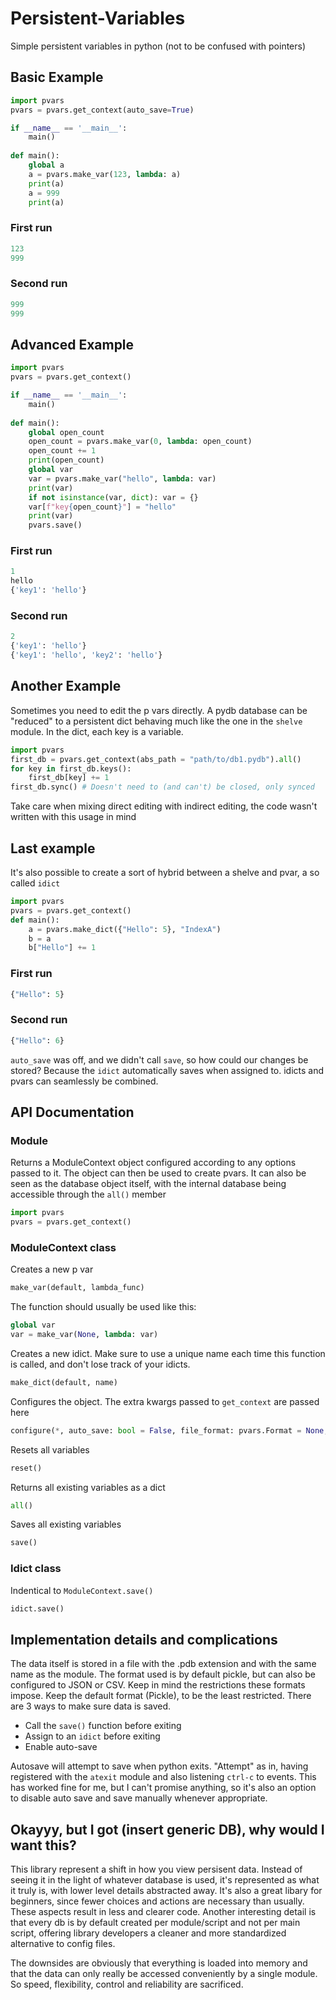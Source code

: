 # Persistent-Variables
Simple persistent variables in python (not to be confused with pointers)

## Basic Example
```python
import pvars
pvars = pvars.get_context(auto_save=True)

if __name__ == '__main__':
    main()
 
def main():
    global a
    a = pvars.make_var(123, lambda: a)
    print(a)
    a = 999
    print(a)
```
### First run
```python
123
999
```
### Second run
```python
999
999
```

## Advanced Example
```python
import pvars
pvars = pvars.get_context()

if __name__ == '__main__':
    main()
 
def main():
    global open_count
    open_count = pvars.make_var(0, lambda: open_count)
    open_count += 1
    print(open_count)
    global var
    var = pvars.make_var("hello", lambda: var)
    print(var)
    if not isinstance(var, dict): var = {}
    var[f"key{open_count}"] = "hello"
    print(var)
    pvars.save()
```

### First run
```python
1
hello
{'key1': 'hello'}
```
### Second run
```python
2
{'key1': 'hello'}
{'key1': 'hello', 'key2': 'hello'}
```

## Another Example 
Sometimes you need to edit the p vars directly. A pydb database can be "reduced" to a persistent dict behaving much like the one in the `shelve` module. In the dict, each key is a variable.
```python
import pvars
first_db = pvars.get_context(abs_path = "path/to/db1.pydb").all()
for key in first_db.keys():
    first_db[key] += 1
first_db.sync() # Doesn't need to (and can't) be closed, only synced
```
Take care when mixing direct editing with indirect editing, the code wasn't written with this usage in mind

## Last example
It's also possible to create a sort of hybrid between a shelve and pvar, a so called `idict`
```python
import pvars
pvars = pvars.get_context()
def main():
    a = pvars.make_dict({"Hello": 5}, "IndexA")
    b = a
    b["Hello"] += 1
```
### First run
```python
{"Hello": 5}
```
### Second run
```python
{"Hello": 6}
```
`auto_save` was off, and we didn't call `save`, so how could our changes be stored? Because the `idict` automatically saves when assigned to. idicts and pvars can seamlessly be combined.


## API Documentation
### Module
Returns a ModuleContext object configured according to any options passed to it. The object can then be used to create pvars. It can also be seen as the database object itself, with the internal database being accessible through the `all()` member
```python
import pvars
pvars = pvars.get_context()
```


### ModuleContext class
Creates a new p var
```python
make_var(default, lambda_func)
```
The function should usually be used like this:
```python
global var
var = make_var(None, lambda: var)
```

Creates a new idict. Make sure to use a unique name each time this function is called, and don't lose track of your idicts.
```python
make_dict(default, name)
```

Configures the object. The extra kwargs passed to `get_context` are passed here
```python
configure(*, auto_save: bool = False, file_format: pvars.Format = None, **dump_args)
```

Resets all variables
```python
reset()
```

Returns all existing variables as a dict
```python
all()
```

Saves all existing variables
```python
save()
```

### Idict class
Indentical to `ModuleContext.save()`
```python
idict.save()
```

## Implementation details and complications
The data itself is stored in a file with the .pdb extension and with the same name as the module. The format used is by default pickle, but can also be configured to JSON or CSV. Keep in mind the restrictions these formats impose. Keep the default format (Pickle), to be the least restricted. There are 3 ways to make sure data is saved.
- Call the `save()` function before exiting
- Assign to an `idict` before exiting
- Enable auto-save

Autosave will attempt to save when python exits. "Attempt" as in, having registered with the `atexit` module and also listening `ctrl-c` to events. This has worked fine for me, but I can't promise anything, so it's also an option to disable auto save and save manually whenever appropriate.

## Okayyy, but I got (insert generic DB), why would I want this?
This library represent a shift in how you view persisent data. Instead of seeing it in the light of whatever database is used, it's represented as what it truly is, with lower level details abstracted away. It's also a great libary for beginners, since fewer choices and actions are necessary than usually. These aspects result in less and clearer code. Another interesting detail is that every db is by default created per module/script and not per main script, offering library developers a cleaner and more standardized alternative to config files.

The downsides are obviously that everything is loaded into memory and that the data can only really be accessed conveniently by a single module. So speed, flexibility, control and reliability are sacrificed.
